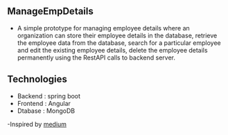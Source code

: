 ## ManageEmpDetails

- A simple prototype for managing employee details where an organization can store their employee details in the database, retrieve the employee data from the database, search for a particular employee and edit the existing employee details, delete the employee details permanently using the RestAPI calls to backend server.

## Technologies

- Backend : spring boot
- Frontend : Angular
- Dtabase  : MongoDB

-Inspired by [medium](https://medium.com/@madugula.jairam/fullstack-web-application-using-spring-boot-angular-8-mongodb-and-restapis-288adc977b14)
